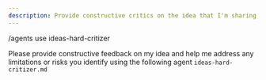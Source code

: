 ```yaml
---
description: Provide constructive critics on the idea that I'm sharing, and help me solve the limitations and risks you're bubbling up on these ideas
---
```



/agents use ideas-hard-critizer

Please provide constructive feedback on my idea and help me address any limitations or risks you identify using the following agent `ideas-hard-critizer.md` 
